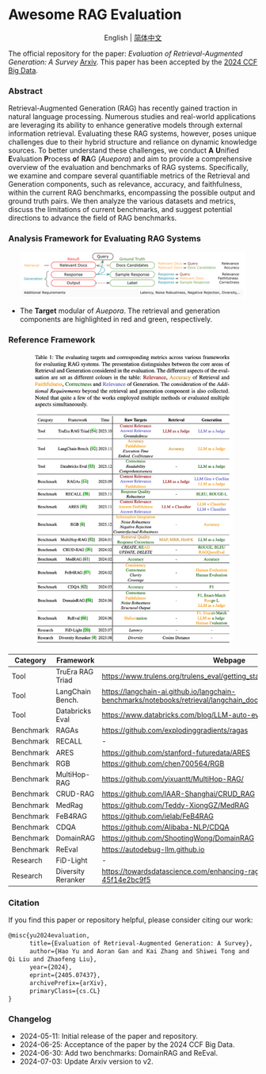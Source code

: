 # Awesome RAG Evaluation

<p align="center"> English | <a href="README_cn.md"> 简体中文 </a></p>

The official repository for the paper: *Evaluation of Retrieval-Augmented Generation: A Survey* [Arxiv](https://arxiv.org/pdf/2405.07437). This paper has been accepted by the [2024 CCF Big Data](https://ccf.org.cn/BigData2024).

### Abstract

Retrieval-Augmented Generation (RAG) has recently gained traction in natural language processing. Numerous studies and real-world applications are leveraging its ability to enhance generative models through external information retrieval. Evaluating these RAG systems, however, poses unique challenges due to their hybrid structure and reliance on dynamic knowledge sources. To better understand these challenges, we conduct **A** **U**nified **E**valuation **P**rocess **o**f **RA**G (*Auepora*) and aim to provide a comprehensive overview of the evaluation and benchmarks of RAG systems. Specifically, we examine and compare several quantifiable metrics of the Retrieval and Generation components, such as relevance, accuracy, and faithfulness, within the current RAG benchmarks, encompassing the possible output and ground truth pairs. We then analyze the various datasets and metrics, discuss the limitations of current benchmarks, and suggest potential directions to advance the field of RAG benchmarks.


### Analysis Framework for Evaluating RAG Systems

<!-- <p align="center">
    <img src="figures/rag-structure-2.png" alt="drawing" width=70% />
</p>

* Figure 1. The structure of the RAG system with retrieval and generation components and corresponding four phrases: indexing, search, prompting, and inferencing. The pairs of EOs and GTs are highlighted in red and green, with brown dashed arrows. -->

<p align="center">
    <img src="figures/aspect-display-4.png" alt="drawing" width=90% />
</p>

* The **Target** modular of *Auepora*. The retrieval and generation components are highlighted in red and green, respectively.

### Reference Framework
<p align="center">
    <img src="figures/relative-work-2.png" alt="drawing" width=80% />
</p>

| Category | Framework | Webpage | Paper |
|---|---|---|---|
| Tool | TruEra RAG Triad | https://www.trulens.org/trulens_eval/getting_started/core_concepts/rag_triad/ | - |
| Tool | LangChain Bench. | https://langchain-ai.github.io/langchain-benchmarks/notebooks/retrieval/langchain_docs_qa.html | - |
| Tool | Databricks Eval | https://www.databricks.com/blog/LLM-auto-eval-best-practices-RAG | - |
| Benchmark | RAGAs | https://github.com/explodinggradients/ragas | https://aclanthology.org/2024.eacl-demo.16/ |
| Benchmark | RECALL | - | https://arxiv.org/abs/2311.08147 |
| Benchmark | ARES | https://github.com/stanford-futuredata/ARES | https://arxiv.org/abs/2311.09476 |
| Benchmark | RGB | https://github.com/chen700564/RGB | https://ojs.aaai.org/index.php/AAAI/article/view/29728 |
| Benchmark | MultiHop-RAG | https://github.com/yixuantt/MultiHop-RAG/ | https://arxiv.org/abs/2401.15391 |
| Benchmark | CRUD-RAG | https://github.com/IAAR-Shanghai/CRUD_RAG | https://arxiv.org/abs/2401.17043v2 |
| Benchmark | MedRag | https://github.com/Teddy-XiongGZ/MedRAG | http://arxiv.org/abs/2402.13178v2 |
| Benchmark | FeB4RAG | https://github.com/ielab/FeB4RAG | http://arxiv.org/abs/2402.11891v1 |
| Benchmark | CDQA | https://github.com/Alibaba-NLP/CDQA | https://arxiv.org/abs/2402.19248v2 |
| Benchmark | DomainRAG | https://github.com/ShootingWong/DomainRAG | https://arxiv.org/abs/2406.05654v2 |
| Benchmark | ReEval | https://autodebug-llm.github.io | https://aclanthology.org/2024.findings-naacl.85/ |
| Research | FiD-Light | - | https://doi.org/10.1145/3539618.3591687 |
| Research | Diversity Reranker | https://towardsdatascience.com/enhancing-rag-pipelines-in-haystack-45f14e2bc9f5 | - |

<!-- ### LLMs Learderboard
[LMSYS Chatbot Arena Leaderboard](https://huggingface.co/spaces/lmsys/chatbot-arena-leaderboard): https://arxiv.org/abs/2306.05685v4
[AlpacaEval Leaderboard](https://tatsu-lab.github.io/alpaca_eval/): https://arxiv.org/abs/2305.14387
[SuperCLUE](https://superclueai.com/): https://arxiv.org/abs/2307.15020 -->

### Citation

If you find this paper or repository helpful, please consider citing our work:

```
@misc{yu2024evaluation,
      title={Evaluation of Retrieval-Augmented Generation: A Survey}, 
      author={Hao Yu and Aoran Gan and Kai Zhang and Shiwei Tong and Qi Liu and Zhaofeng Liu},
      year={2024},
      eprint={2405.07437},
      archivePrefix={arXiv},
      primaryClass={cs.CL}
}
```

### Changelog

- 2024-05-11: Initial release of the paper and repository.
- 2024-06-25: Acceptance of the paper by the 2024 CCF Big Data.
- 2024-06-30: Add two benchmarks: DomainRAG and ReEval.
- 2024-07-03: Update Arxiv version to v2.
